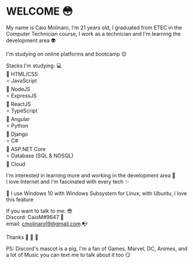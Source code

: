 # WELCOME :flushed:

My name is Caio Molinaro, I'm 21 years old, I graduated from ETEC in the Computer Technician course, I work as a technician and I'm learning the development area :alien:

I'm studying on online platforms and bootcamp :relieved:

Stacks I'm studying: :computer:  
:space_invader: HTML/CSS  
:star: JavaScript  
:space_invader: NodeJS  
:star: ExpressJS  
:space_invader: ReactJS  
:star: TypeScript  
:space_invader: Angular  
:star: Python  
:space_invader: Django  
:star: C#  
:space_invader: ASP.NET Core  
:star: Database (SQL & NOSQL)   
:space_invader: Cloud

I'm interested in learning more and working in the development area :boy:  
I love Internet and i'm fascinated with every tech :sparkles:

:penguin:  I use Windows 10 with Windows Subsystem for Linux, with Ubuntu, i love this feature  

If you want to talk to me: :sunglasses:  
Discord: CaioM#9647 :pig:  
email: cmolinaro19@gmail.com :mailbox_with_no_mail:  

Thanks :wave: :facepunch: :walking:



PS: Discord's mascot is a pig, I'm a fan of Games, Marvel, DC, Animes, and a lot of Music you can text me to talk about it too :smirk:
